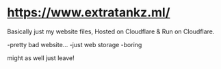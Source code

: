 # https://www.extratankz.ml/

Basically just my website files, Hosted on Cloudflare & Run on Cloudflare.

-pretty bad website...
-just web storage
-boring

might as well just leave!
